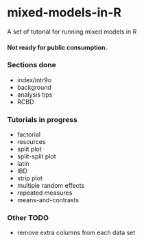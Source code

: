 # mixed-models-in-R

A set of tutorial for running mixed models in R

#### Not ready for public consumption. 

### Sections done

- index/intr9o
- background
- analysis tips
- RCBD


### Tutorials in progress

- factorial
- resources
- split plot
- split-split plot
- latin
- IBD
- strip plot
- multiple random effects
- repeated measures 
- means-and-contrasts

### Other TODO

- remove extra columns from each data set
